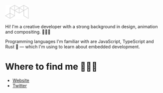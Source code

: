 <img src="logo.png" width="75px">

Hi! I'm a creative developer with a strong background in design, animation and compositing.  👨🏽‍💻

Programming languages I'm familiar with are JavaScript, TypeScript and Rust 🦀 — which I'm using to learn about embedded development.

# Where to find me 👨🏽‍🚀

- [Website](https://jasonmiller.nl)
- [Twitter](https://twitter.com/imjasonmiller)

